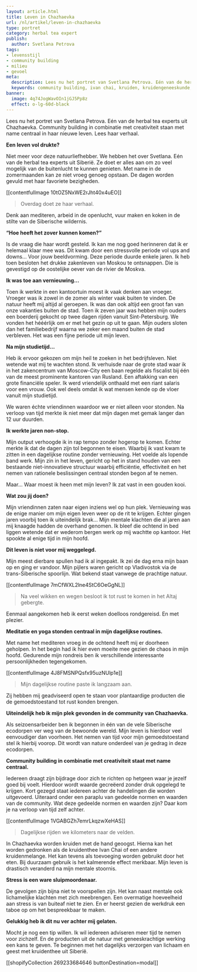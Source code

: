 ```yaml
---
layout: article.html
title: Leven in Chazhaevka
url: /nl/artikel/leven-in-chazhaevka
type: portret
category: herbal tea expert
publish:
  author: Svetlana Petrova
tags:
- levensstijl
- community building
- milieu
- gevoel
meta:
  description: Lees nu het portret van Svetlana Petrova. Eén van de herbal tea experts uit Chazhaevka. Community building in combinatie met creativiteit staan met name centraal in haar nieuwe leven. Lees haar verhaal.
  keywords: community building, ivan chai, kruiden, kruidengeneeskunde, thee, voordelen, lichaam, geest, siberië, traditionele kruidengeneeskunde, eenvoudig, natuur, alledaags product, geneeskrachtige werking, portret, mediteren
banner:
  image: 4q74JogWavOIn1jGJ5Pp8z
  effect: o-lg-60d-black
---
```

Lees nu het portret van Svetlana Petrova. Eén van de herbal tea experts uit Chazhaevka. Community building in combinatie met creativiteit staan met name centraal in haar nieuwe leven. Lees haar verhaal.

**Een leven vol drukte?**

Niet meer voor deze natuurliefhebber. We hebben het over Svetlana. Eén van de herbal tea experts uit Siberië. Ze doet er alles aan om zo veel mogelijk van de buitenlucht te kunnen genieten. Met name in de zomermaanden kan ze niet vroeg genoeg opstaan. De dagen worden gevuld met haar favoriete bezigheden.

[[contentfulImage 10tOZ5NxWE2rJht40x4uEO]]
> Overdag doet ze haar verhaal.

Denk aan mediteren, arbeid in de openlucht, vuur maken en koken in de stilte van de Siberische wildernis.

**“Hoe heeft het zover kunnen komen?”**

Is de vraag die haar wordt gesteld. Ik kan me nog goed herinneren dat ik er helemaal klaar mee was. Dit kwam door een stressvolle periode vol ups and downs... Voor jouw beeldvorming. Deze periode duurde enkele jaren. Ik heb toen besloten het drukke zakenleven van Moskou te ontsnappen. Die is gevestigd op de oostelijke oever van de rivier de Moskva.

**Ik was toe aan vernieuwing...**

Toen ik werkte in een kantoortuin moest ik vaak denken aan vroeger. Vroeger was ik zowel in de zomer als winter vaak buiten te vinden. De natuur heeft mij altijd al geroepen. Ik was dan ook altijd een groot fan van onze vakanties buiten de stad. Toen ik zeven jaar was hebben mijn ouders een boerderij gekocht op twee dagen rijden vanuit Sint-Petersburg. We vonden het hééérlijk om er met het gezin op uit te gaan. Mijn ouders sloten dan het familiebedrijf waarna we zeker een maand buiten de stad verbleven. Het was een fijne periode uit mijn leven.

**Na mijn studietijd…**

Heb ik ervoor gekozen om mijn heil te zoeken in het bedrijfsleven. Niet wetende wat mij te wachten stond. Ik verhuisde naar de grote stad waar ik in het zakencentrum van Moscow-City een baan regelde als fiscalist bij één van de meest prominente kantoren van Rusland. Een aftakking van een grote financiële speler. Ik werd vriendelijk onthaald met een riant salaris voor een vrouw. Ook wel deels omdat ik wat mensen kende op de vloer vanuit mijn studietijd.

We waren échte vriendinnen waardoor we er niet alleen voor stonden. Na verloop van tijd merkte ik niet meer dat mijn dagen met gemak langer dan 12 uur duurden.

**Ik werkte jaren non-stop.**

Mijn output verhoogde ik in rap tempo zonder hogerop te komen. Echter merkte ik dat de dagen zijn tol begonnen te eisen. Waarbij ik vast kwam te zitten in een dagelijkse routine zonder vernieuwing. Het voelde als lopende band werk. Mijn zin in het leven, gericht op het in stand houden van een bestaande niet-innovatieve structuur waarbij efficiëntie, effectiviteit en het nemen van rationele beslissingen centraal stonden begon af te nemen.

Maar… Waar moest ik heen met mijn leven? Ik zat vast in een gouden kooi.

**Wat zou jij doen?**

Mijn vriendinnen zaten naar eigen inziens wel op hun plek. Vernieuwing was de enige manier om mijn eigen leven weer op de rit te krijgen. Echter gingen jaren voorbij toen ik uiteindelijk brak... Mijn mentale klachten die al jaren aan mij knaagde hadden de overhand genomen. Ik bleef die ochtend in bed liggen wetende dat er wederom bergen werk op mij wachtte op kantoor. Het spookte al enige tijd in mijn hoofd.

**Dit leven is niet voor mij weggelegd.**

Mijn meest dierbare spullen had ik al ingepakt. Ik zei de dag erna mijn baan op en ging er vandoor. Mijn pijlers waren gericht op Vladivostok via de trans-Siberische spoorlijn. Wat bekend staat vanwege de prachtige natuur.

[[contentfulImage 7mCfWXL2lne4StC6OeGgNL]]
> Na veel wikken en wegen besloot ik tot rust te komen in het Altaj gebergte.

Eenmaal aangekomen heb ik eerst weken doelloos rondgereisd. En met plezier.

**Meditatie en yoga stonden centraal in mijn dagelijkse routines.**

Met name het mediteren vroeg in de ochtend heeft mij er doorheen geholpen. In het begin had ik hier even moeite mee gezien de chaos in mijn hoofd. Gedurende mijn rondreis ben ik verschillende interessante persoonlijkheden tegengekomen.

[[contentfulImage 4J8FMSNPQsfx95uzNUlp1e]]
>Mijn dagelijkse routine paste ik langzaam aan.

Zij hebben mij geadviseerd open te staan voor plantaardige producten die de gemoedstoestand tot rust konden brengen.

**Uiteindelijk heb ik mijn plek gevonden in de community van Chazhaevka.**

Als seizoensarbeider ben ik begonnen in één van de vele Siberische ecodorpen ver weg van de bewoonde wereld. Mijn leven is hierdoor veel eenvoudiger dan voorheen. Het nemen van tijd voor mijn gemoedstoestand stel ik hierbij voorop. Dit wordt van nature onderdeel van je gedrag in deze ecodorpen.

**Community building in combinatie met creativiteit staat met name centraal.**

Iedereen draagt zijn bijdrage door zich te richten op hetgeen waar je jezelf goed bij voelt. Hierdoor wordt waarde gecreëerd zonder druk opgelegd te krijgen. Kort gezegd staat iedereen achter de handelingen die worden uitgevoerd. Uiteraard onder een paraplu van gedeelde normen en waarden van de community. Wat deze gedeelde normen en waarden zijn? Daar kom je na verloop van tijd zelf achter.

[[contentfulImage 1VGABGZh7emrLkqzwXeHAS]]
> Dagelijkse rijden we kilometers naar de velden.

In Chazhaevka worden kruiden met de hand geoogst. Hierna kan het worden gedronken als de kruidenthee Ivan Chai of een andere kruidenmelange. Het kan tevens als toevoeging worden gebruikt door het eten. Bij duurzaam gebruik is het kalmerende effect merkbaar. Mijn leven is drastisch veranderd na mijn mentale stoornis.

**Stress is een ware sluipmoordenaar.**

De gevolgen zijn bijna niet te voorspellen zijn. Het kan naast mentale ook lichamelijke klachten met zich meebrengen. Een overmatige hoeveelheid aan stress is van buiteaf niet te zien. En er heerst gezien de werkdruk een taboe op om het bespreekbaar te maken.

**Gelukkig heb ik dit nu ver achter mij gelaten.**

Mocht je nog een tip willen. Ik wil iedereen adviseren meer tijd te nemen voor zichzelf. En de producten uit de natuur met geneeskrachtige werking een kans te geven. Te beginnen met het dagelijks verzorgen van lichaam en geest met kruidenthee uit Siberië.

[[shopifyCollection 269233684646 buttonDestination=modal]]
